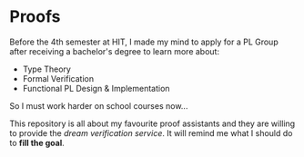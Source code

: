 # Proofs

Before the 4th semester at HIT, I made my mind to apply for a PL Group after receiving a bachelor's degree to learn more about:

- Type Theory
- Formal Verification
- Functional PL Design & Implementation

So I must work harder on school courses now...

This repository is all about my favourite proof assistants and they are willing to provide the *dream verification service*. It will remind me what I should do to **fill the goal**.
